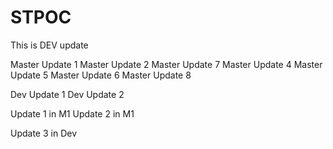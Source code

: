 # STPOC

This is DEV update

Master Update 1
Master Update 2
Master Update 7
Master Update 4
Master Update 5
Master Update 6
Master Update 8

Dev Update 1
Dev Update 2

Update 1 in M1
Update 2 in M1

Update 3 in Dev